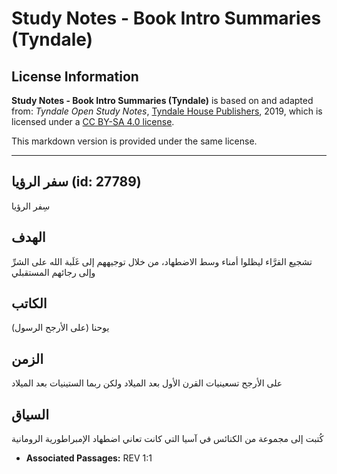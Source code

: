 # Study Notes - Book Intro Summaries (Tyndale)

## License Information

**Study Notes - Book Intro Summaries (Tyndale)** is based on and adapted from: _Tyndale Open Study Notes_, [Tyndale House Publishers](https://tyndaleopenresources.com/), 2019, which is licensed under a [CC BY-SA 4.0 license](https://creativecommons.org/licenses/by-sa/4.0/legalcode.en).

This markdown version is provided under the same license.



--------------------------------

## سفر الرؤيا (id: 27789)

سِفر الرؤيا

الهدف
-----

تشجيع القرَّاء ليظلوا أمناء وسط الاضطهاد، من خلال توجيههم إلى غَلَبة الله على الشرِّ وإلى رجائهم المستقبلي

الكاتب
------

يوحنا (على الأرجح الرسول)

الزمن
-----

على الأرجح تسعينيات القرن الأول بعد الميلاد ولكن ربما الستينيات بعد الميلاد

السياق
------

كُتبت إلى مجموعة من الكنائس في آسيا التي كانت تعاني اضطهاد الإمبراطورية الرومانية

* **Associated Passages:** REV 1:1

